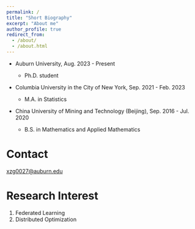 ```yaml
---
permalink: /
title: "Short Biography"
excerpt: "About me"
author_profile: true
redirect_from: 
  - /about/
  - /about.html
---
```


- Auburn University, Aug. 2023 - Present
  - Ph.D. student

- Columbia University in the City of New York, Sep. 2021 - Feb. 2023
  - M.A. in Statistics

- China University of Mining and Technology (Beijing), Sep. 2016 - Jul. 2020
  - B.S. in Mathematics and Applied Mathematics

Contact
======
xzg0027@auburn.edu

Research Interest
======
1. Federated Learning
1. Distributed Optimization




